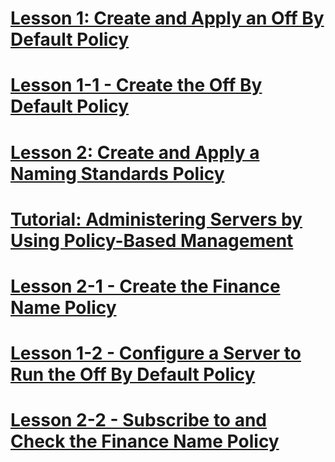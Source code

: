 # [Lesson 1: Create and Apply an Off By Default Policy](lesson-1-create-and-apply-an-off-by-default-policy.md)
# [Lesson 1-1 - Create the Off By Default Policy](lesson-1-1-create-the-off-by-default-policy.md)
# [Lesson 2: Create and Apply a Naming Standards Policy](lesson-2-create-and-apply-a-naming-standards-policy.md)
# [Tutorial: Administering Servers by Using Policy-Based Management](tutorial-administering-servers-by-using-policy-based-management.md)
# [Lesson 2-1 - Create the Finance Name Policy](lesson-2-1-create-the-finance-name-policy.md)
# [Lesson 1-2 - Configure a Server to Run the Off By Default Policy](lesson-1-2-configure-a-server-to-run-the-off-by-default-policy.md)
# [Lesson 2-2 - Subscribe to and Check the Finance Name Policy](lesson-2-2-subscribe-to-and-check-the-finance-name-policy.md)
